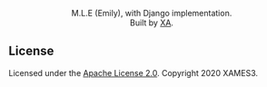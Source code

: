 <p align="center">
M.L.E (Emily), with Django implementation.</a><br>Built by <a href="https://linkedin.com/in/xames3">XA</a>.
</p>

## License
Licensed under the [Apache License 2.0](https://github.com/xames3/mle_django/blob/master/LICENSE). Copyright 2020 XAMES3.
